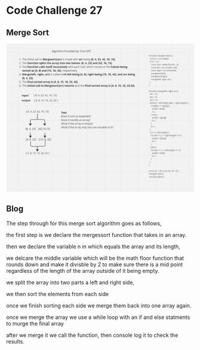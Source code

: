 # Code Challenge 27

## Merge Sort

![Code Challenge 27](../code%20challenges/assets/codechallenge27.jpg)

## Blog

The step through for this merge sort algorithm goes as follows,

the first step is we declare the mergessort function that takes in an array.

then we declare the variable n in which equals the array and its length,

we delcare the middle variable which will be the math floor function that rounds down and make it divisble by 2 to make sure there is a mid point regardless of the length of the array outside of it being empty.

we split the array into two parts a left and right side,

we then sort the elements from each side

once we finish sorting each side we merge them back into one array again.

once we merge the array we use a while loop with an if and else statments to murge the final array

after we merge it we call the function, then console log it to check the results.
